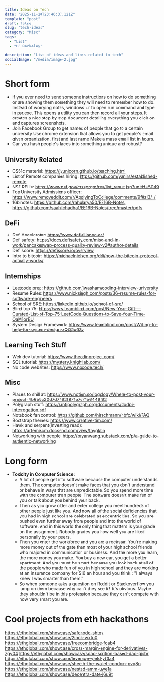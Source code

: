 ```yaml
---
title: Ideas on Tech
date: "2025-11-20T23:46:37.121Z"
template: "post"
draft: false
slug: "tech-ideas"
category: "Misc"
tags:
  - "List"
  - "UC Berkeley"

description: "List of ideas and links related to tech"
socialImage: "/media/image-2.jpg"
---
```


# Short form

- If you ever need to send someone instructions on how to do something or are showing them something they will need to remember how to do. Instead of worrying notes, windows +r to open run command and type in psr.exe. This opens a utility you can then record all your steps. It creates a nice step by step document detailing everything you click on and captures screenshots.
- Join Facebook Group to get names of people that go to a certain university
  Use chrome extension that allows you to get people's email given organization, first and last name
  Make a mass email list in hours.
- Can you hash people's faces into something unique and robust?

## University Related

- CS61c material: https://jyunicorn.github.io/teaching.html
- List of Remote companies hiring: https://github.com/yanirs/established-remote
- NSF REUs: https://www.nsf.gov/crssprgm/reu/list_result.jsp?unitid=5049
- Top University Admissions officer: https://www.removeddit.com/r/ApplyingToCollege/comments/9f8zl3/_/
- 16b notes: https://github.com/rahularya50/EE16B-Notes, https://github.com/saahilchadha1/EE16B-Notes/tree/master/pdfs

## DeFi

- Defi Accelerator: https://www.defialliance.co/
- Defi safety: https://docs.defisafety.com/misc-and-in-work/pancakeswap-process-quality-review-v2#author-details
- Defi score: https://defiscore.io/overview
- Intro to bitcoin: https://michaelnielsen.org/ddi/how-the-bitcoin-protocol-actually-works/

## Internships

- Leetcode prep: https://github.com/jwasham/coding-interview-university
- Resume Rules: https://www.nicksingh.com/posts/36-resume-rules-for-software-engineers
- School of SRE: https://linkedin.github.io/school-of-sre/
- Blind top 75: https://www.teamblind.com/post/New-Year-Gift---Curated-List-of-Top-75-LeetCode-Questions-to-Save-Your-Time-OaM1orEU
- System Design Framework: https://www.teamblind.com/post/Willing-to-help-for-system-design-xQQ5u63y

## Learning Tech Stuff

- Web dev tutorial: https://www.theodinproject.com/
- SQL tutorial: https://mystery.knightlab.com/
- No code websites: https://www.nocode.tech/

## Misc

- Places to shill at: https://www.notion.so/logology/Where-to-post-your-project-4b6b9c20d7d7462f871e7e71b6449f62
- Polygraph stuff: https://antipolygraph.org/documents/dodpi-interrogation.pdf
- Notebook fan control: https://github.com/hirschmann/nbfc/wiki/FAQ
- Bootstrap themes: https://www.creative-tim.com/
- Hawk and serpent(Investing read): https://artemiscm.docsend.com/view/taygkbn
- Networking with people: https://bryanwang.substack.com/p/a-guide-to-authentic-networking

# Long form

- **Toxicity in Computer Science:**
  - A lot of people get into software because the computer understands them. The computer doesn't make faces that you don't understand or behave in ways that are unpredictable. So you spend more time with the computer than people. The software doesn't make fun of you or talk about you behind your back.
  - Then as you grow older and enter college you meet hundreds of other people just like you. And now all of the social deficiencies that you had in high school are celebrated as eccentricities. So you are pushed even further away from people and into the world of software. And in this world the only thing that matters is your grade on the assignment. Nobody grades you how well you are liked personally by your peers.
  - Then you enter the workforce and you are a rockstar. You're making more money out of the gate than most of your high school friends who majored in communication or business. And the more you learn, the more money you make. You buy a new car, you get a better apartment. And you must be smart because you look back at all of the people who made fun of you in high school and they are working at an insurance company for $16 an hour and you think : "I always knew I was smarter than them."
  - So when someone asks a question on Reddit or Stackoverflow you jump on them because why can't they see it? It's obvious. Maybe they shouldn't be in this profession because they can't compete with how very smart you are.

# Cool projects from eth hackathons
https://ethglobal.com/showcase/safenode-shtqy
https://ethglobal.com/showcase/2inch-wxtu0
https://ethglobal.com/showcase/freedombridge-fcab4
https://ethglobal.com/showcase/cross-margin-engine-for-derivatives-zgy04
https://ethglobal.com/showcase/sdao-sorition-based-dao-gjcbr
https://ethglobal.com/showcase/leverage-yield-yf3a4
https://ethglobal.com/showcase/sheeth-the-wallet-condom-pvq8n
https://ethglobal.com/showcase/nested-amm-uwe1a
https://ethglobal.com/showcase/decentra-date-j6u9t